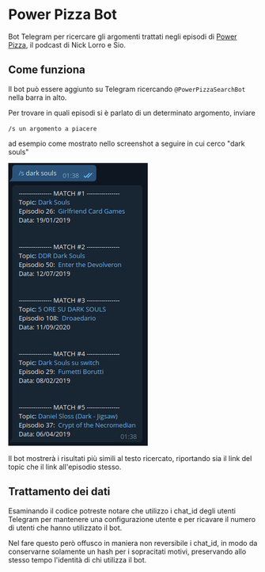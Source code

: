 # Power Pizza Bot

Bot Telegram per ricercare gli argomenti trattati negli episodi di [Power Pizza](https://www.spreaker.com/show/power-pizza), il podcast di Nick Lorro e Sio.

## Come funziona

Il bot può essere aggiunto su Telegram ricercando `@PowerPizzaSearchBot` nella barra in alto.

Per trovare in quali episodi si è parlato di un determinato argomento, inviare 

`/s un argomento a piacere`

ad esempio come mostrato nello screenshot a seguire in cui cerco "dark souls"

![search example](https://github.com/daniele2408/powerpizzabot/blob/master/resources/screenshot_search.png?raw=true)

Il bot mostrerà i risultati più simili al testo ricercato, riportando sia il link del topic che il link all'episodio stesso.

## Trattamento dei dati

Esaminando il codice potreste notare che utilizzo i chat_id degli utenti Telegram per mantenere una configurazione utente e per ricavare il numero di utenti che hanno utilizzato il bot. 

Nel fare questo però offusco in maniera non reversibile i chat_id, in modo da conservarne solamente un hash per i sopracitati motivi, preservando allo stesso tempo l'identità di chi utilizza il bot.
